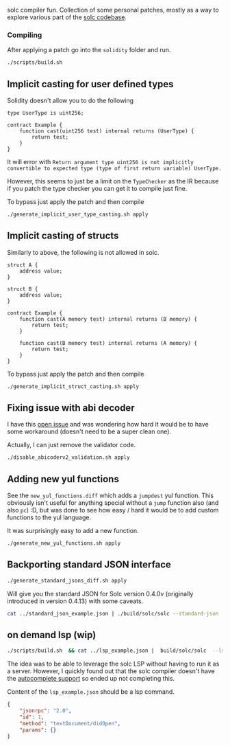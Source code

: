 solc compiler fun. Collection of some personal patches, mostly as a way to explore various part of the [solc codebase](https://github.com/ethereum/solidity). 

### Compiling
After applying a patch go into the `solidity` folder and run.
```bash
./scripts/build.sh
```

## Implicit casting for user defined types
Solidity doesn't allow you to do the following

```solidity
type UserType is uint256;

contract Example {
    function cast(uint256 test) internal returns (UserType) {
        return test;
    }
}
```

It will error with `Return argument type uint256 is not implicitly convertible to expected type (type of first return variable) UserType.`

However, this seems to just be a limit on the `TypeChecker` as the IR because if you patch the type checker you can get it to compile just fine.

To bypass just apply the patch and then compile
```bash
./generate_implicit_user_type_casting.sh apply
```

## Implicit casting of structs
Similarly to above, the following is not allowed in solc.

```solidity
struct A {
    address value;
}

struct B {
    address value;
}

contract Example {
    function cast(A memory test) internal returns (B memory) {
        return test;
    }

    function cast(B memory test) internal returns (A memory) {
        return test;
    }
}
```

To bypass just apply the patch and then compile
```bash
./generate_implicit_struct_casting.sh apply
```

## Fixing issue with abi decoder
I have this [open issue](https://github.com/ethereum/solidity/issues/15562) and was wondering how hard it would be to have some workaround (doesn't need to be a super clean one).

Actually, I can just remove the validator code.

```bash
./disable_abicoderv2_validation.sh apply
```

## Adding new yul functions
See the `new_yul_functions.diff` which adds a `jumpdest` yul function. This obviously isn't useful for anything special without a `jump` function also (and also `pc`) :D, but was done to see how easy / hard it would be to add custom functions to the yul language.

It was surprisingly easy to add a new function.

```bash
./generate_new_yul_functions.sh apply
```

## Backporting standard JSON interface
```bash
./generate_standard_jsons_diff.sh apply
```

Will give you the standard JSON for Solc version 0.4.0v (originally introduced in version 0.4.13) with some caveats.

```bash
cat ../standard_json_example.json | ./build/solc/solc --standard-json
```

## on demand lsp (wip)
```bash
./scripts/build.sh  && cat ../lsp_example.json |  build/solc/solc  --lspio 
```

The idea was to be able to leverage the solc LSP without having to run it as a server. However, I quickly found out that the solc compiler doesn't have the [autocomplete support](https://github.com/ethereum/solidity-website/blob/470b92b5d6d442898ac26918e9374556f382f42d/src/posts/2021-12-20-solidity-0.8.11-release-announcement.md?plain=1#L37) so ended up not completing this.

Content of the `lsp_example.json` should be a lsp command.

```json
{
	"jsonrpc": "2.0",
	"id": 1,
	"method": "textDocument/didOpen",
	"params": {}
}
```
